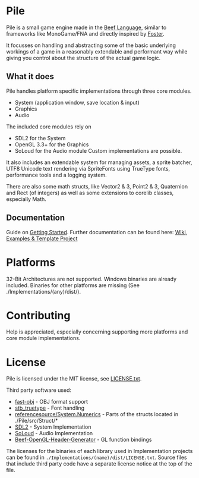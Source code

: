 # Pile
Pile is a small game engine made in the [Beef Language](https://github.com/beefytech/Beef), similar to frameworks like MonoGame/FNA and directly inspired by [Foster](https://github.com/NoelFB/Foster).

It focusses on handling and abstracting some of the basic underlying workings of a game in a reasonably extendable and performant way while giving you control about the structure of the actual game logic.

## What it does
Pile handles platform specific implementations through three core modules.
- System (application window, save location & input)
- Graphics
- Audio

The included core modules rely on
- SDL2 for the System
- OpenGL 3.3+ for the Graphics
- SoLoud for the Audio module
Custom implementations are possible.

It also includes an extendable system for managing assets, a sprite batcher, UTF8 Unicode text rendering via SpriteFonts using TrueType fonts, performance tools and a logging system.

There are also some math structs, like Vector2 & 3, Point2 & 3, Quaternion and Rect (of integers) as well as some extensions to corelib classes, especially Math.

## Documentation
Guide on [Getting Started](https://github.com/EinScott/Pile/wiki/Getting-Started). Further documentation can be found here: [Wiki](https://github.com/EinScott/Pile/wiki), [Examples & Template Project](https://github.com/EinScott/Pile/tree/master/Examples)

# Platforms
32-Bit Architectures are not supported.
Windows binaries are already included. Binaries for other platforms are missing (See ./Implementations/(any)/dist/).

# Contributing
Help is appreciated, especially concerning supporting more platforms and core module implementations.

# License
Pile is licensed under the MIT license, see [LICENSE.txt](https://github.com/EinScott/Pile/blob/master/LICENSE.txt).

Third party software used:
- [fast-obj](https://github.com/thisistherk/fast_obj) - OBJ format support
- [stb_truetype](https://github.com/nothings/stb/blob/master/stb_truetype.h) - Font handling
- [referencesource/System.Numerics](https://github.com/microsoft/referencesource/tree/master/System.Numerics/System/Numerics) - Parts of the structs located in ./Pile/src/Struct/*
- [SDL2](https://www.libsdl.org/) - System Implementation
- [SoLoud](http://sol.gfxile.net/soloud/index.html) - Audio Implementation
- [Beef-OpenGL-Header-Generator](https://github.com/heisluft/Beef-OpenGL-Header-Generator) - GL function bindings

The licenses for the binaries of each library used in Implementation projects can be found in `./Implementations/(name)/dist/LICENSE.txt`. Source files that include third party code have a separate license notice at the top of the file.
